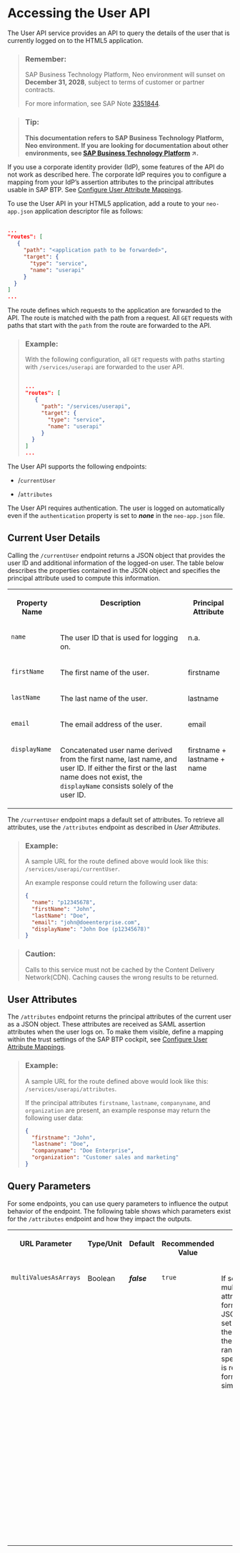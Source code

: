 <!-- loio1de599bf722446849d2b2e10132df42a -->

# Accessing the User API

The User API service provides an API to query the details of the user that is currently logged on to the HTML5 application.

> ### Remember:  
> SAP Business Technology Platform, Neo environment will sunset on **December 31, 2028**, subject to terms of customer or partner contracts.
> 
> For more information, see SAP Note [3351844](https://launchpad.support.sap.com/#/notes/3351844).

> ### Tip:  
> **This documentation refers to SAP Business Technology Platform, Neo environment. If you are looking for documentation about other environments, see [SAP Business Technology Platform](https://help.sap.com/viewer/65de2977205c403bbc107264b8eccf4b/Cloud/en-US/6a2c1ab5a31b4ed9a2ce17a5329e1dd8.html "SAP Business Technology Platform (SAP BTP) is an integrated offering comprised of four technology portfolios: database and data management, application development and integration, analytics, and intelligent technologies. The platform offers users the ability to turn data into business value, compose end-to-end business processes, and build and extend SAP applications quickly.") :arrow_upper_right:.**



If you use a corporate identity provider \(IdP\), some features of the API do not work as described here. The corporate IdP requires you to configure a mapping from your IdP’s assertion attributes to the principal attributes usable in SAP BTP. See [Configure User Attribute Mappings](../60-security-neo/application-identity-provider-dc61853.md#loiob6cfc4bb4bff4ace90afc71b0962fcb5__configure_attributes).



To use the User API in your HTML5 application, add a route to your `neo-app.json` application descriptor file as follows:

```json

...
"routes": [
   {
     "path": "<application path to be forwarded>", 
     "target": {
       "type": "service",
       "name": "userapi"
     }
  }
]
...
```

The route defines which requests to the application are forwarded to the API. The route is matched with the path from a request. All `GET` requests with paths that start with the `path` from the route are forwarded to the API.

> ### Example:  
> With the following configuration, all `GET` requests with paths starting with `/services/userapi` are forwarded to the user API.
> 
> ```json
> 
> ...
> "routes": [
>    {
>      "path": "/services/userapi", 
>      "target": {
>        "type": "service",
>        "name": "userapi"
>      }
>   }
> ]
> ...
> ```

The User API supports the following endpoints:

-   /`currentUser`

-   /`attributes`


The User API requires authentication. The user is logged on automatically even if the `authentication` property is set to ***none*** in the `neo-app.json` file.



## Current User Details

Calling the `/currentUser` endpoint returns a JSON object that provides the user ID and additional information of the logged-on user. The table below describes the properties contained in the JSON object and specifies the principal attribute used to compute this information.


<table>
<tr>
<th valign="top">

Property Name



</th>
<th valign="top">

Description



</th>
<th valign="top">

Principal Attribute



</th>
</tr>
<tr>
<td valign="top">

`name` 



</td>
<td valign="top">

The user ID that is used for logging on.



</td>
<td valign="top">

n.a.



</td>
</tr>
<tr>
<td valign="top">

`firstName` 



</td>
<td valign="top">

The first name of the user.



</td>
<td valign="top">

firstname



</td>
</tr>
<tr>
<td valign="top">

`lastName` 



</td>
<td valign="top">

The last name of the user.



</td>
<td valign="top">

lastname



</td>
</tr>
<tr>
<td valign="top">

`email` 



</td>
<td valign="top">

The email address of the user.



</td>
<td valign="top">

email



</td>
</tr>
<tr>
<td valign="top">

`displayName` 



</td>
<td valign="top">

Concatenated user name derived from the first name, last name, and user ID. If either the first or the last name does not exist, the `displayName` consists solely of the user ID.



</td>
<td valign="top">

firstname + lastname + name



</td>
</tr>
</table>

The `/currentUser` endpoint maps a default set of attributes. To retrieve all attributes, use the `/attributes` endpoint as described in *User Attributes*.

> ### Example:  
> A sample URL for the route defined above would look like this: `/services/userapi/currentUser`.
> 
> An example response could return the following user data:
> 
> ```json
> {
>   "name": "p12345678",
>   "firstName": "John",
>   "lastName": "Doe",
>   "email": "john@doeenterprise.com",
>   "displayName": "John Doe (p12345678)"
> }
> 
> ```

> ### Caution:  
> Calls to this service must not be cached by the Content Delivery Network\(CDN\). Caching causes the wrong results to be returned.



## User Attributes

The `/attributes` endpoint returns the principal attributes of the current user as a JSON object. These attributes are received as SAML assertion attributes when the user logs on. To make them visible, define a mapping within the trust settings of the SAP BTP cockpit, see [Configure User Attribute Mappings](../60-security-neo/application-identity-provider-dc61853.md#loiob6cfc4bb4bff4ace90afc71b0962fcb5__configure_attributes).

> ### Example:  
> A sample URL for the route defined above would look like this: `/services/userapi/attributes`.
> 
> If the principal attributes `firstname`, `lastname`, `companyname`, and `organization` are present, an example response may return the following user data:
> 
> ```json
> {
>   "firstname": "John",
>   "lastname": "Doe",
>   "companyname": "Doe Enterprise",
>   "organization": "Customer sales and marketing"
> }
> 
> ```



## Query Parameters

For some endpoints, you can use query parameters to influence the output behavior of the endpoint. The following table shows which parameters exist for the `/attributes` endpoint and how they impact the outputs.


<table>
<tr>
<th valign="top">

URL Parameter



</th>
<th valign="top">

Type/Unit



</th>
<th valign="top">

Default



</th>
<th valign="top">

Recommended Value



</th>
<th valign="top">

Behavior



</th>
</tr>
<tr>
<td valign="top">

`multiValuesAsArrays` 



</td>
<td valign="top">

Boolean



</td>
<td valign="top">

***false*** 



</td>
<td valign="top">

`true`



</td>
<td valign="top">

If set to `true`, multivalued attributes are formatted as JSON arrays. If set to `false`, only the first value of the entire value range of the specific attribute is returned and formatted as a simple string.

> ### Note:  
> If set to `true` for an attribute that is not multivalued, then the value of the attribute is formatted as a simple string and not a JSON array.



</td>
</tr>
</table>

